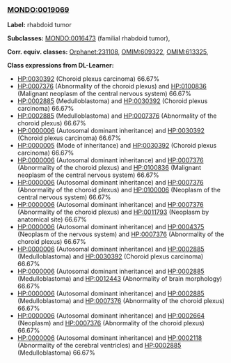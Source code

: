 
### [MONDO:0019069](http://purl.obolibrary.org/obo/MONDO_0019069)
**Label:** rhabdoid tumor

**Subclasses:** [MONDO:0016473](http://purl.obolibrary.org/obo/MONDO_0016473) (familial rhabdoid tumor), 

**Corr. equiv. classes:** [Orphanet:231108](http://www.orpha.net/ORDO/Orphanet_231108), [OMIM:609322](http://purl.obolibrary.org/obo/OMIM_609322), [OMIM:613325](http://purl.obolibrary.org/obo/OMIM_613325), 

**Class expressions from DL-Learner:**

- [HP:0030392](http://purl.obolibrary.org/obo/HP_0030392) (Choroid plexus carcinoma) 66.67%
- [HP:0007376](http://purl.obolibrary.org/obo/HP_0007376) (Abnormality of the choroid plexus) and [HP:0100836](http://purl.obolibrary.org/obo/HP_0100836) (Malignant neoplasm of the central nervous system) 66.67%
- [HP:0002885](http://purl.obolibrary.org/obo/HP_0002885) (Medulloblastoma) and [HP:0030392](http://purl.obolibrary.org/obo/HP_0030392) (Choroid plexus carcinoma) 66.67%
- [HP:0002885](http://purl.obolibrary.org/obo/HP_0002885) (Medulloblastoma) and [HP:0007376](http://purl.obolibrary.org/obo/HP_0007376) (Abnormality of the choroid plexus) 66.67%
- [HP:0000006](http://purl.obolibrary.org/obo/HP_0000006) (Autosomal dominant inheritance) and [HP:0030392](http://purl.obolibrary.org/obo/HP_0030392) (Choroid plexus carcinoma) 66.67%
- [HP:0000005](http://purl.obolibrary.org/obo/HP_0000005) (Mode of inheritance) and [HP:0030392](http://purl.obolibrary.org/obo/HP_0030392) (Choroid plexus carcinoma) 66.67%
- [HP:0000006](http://purl.obolibrary.org/obo/HP_0000006) (Autosomal dominant inheritance) and [HP:0007376](http://purl.obolibrary.org/obo/HP_0007376) (Abnormality of the choroid plexus) and [HP:0100836](http://purl.obolibrary.org/obo/HP_0100836) (Malignant neoplasm of the central nervous system) 66.67%
- [HP:0000006](http://purl.obolibrary.org/obo/HP_0000006) (Autosomal dominant inheritance) and [HP:0007376](http://purl.obolibrary.org/obo/HP_0007376) (Abnormality of the choroid plexus) and [HP:0100006](http://purl.obolibrary.org/obo/HP_0100006) (Neoplasm of the central nervous system) 66.67%
- [HP:0000006](http://purl.obolibrary.org/obo/HP_0000006) (Autosomal dominant inheritance) and [HP:0007376](http://purl.obolibrary.org/obo/HP_0007376) (Abnormality of the choroid plexus) and [HP:0011793](http://purl.obolibrary.org/obo/HP_0011793) (Neoplasm by anatomical site) 66.67%
- [HP:0000006](http://purl.obolibrary.org/obo/HP_0000006) (Autosomal dominant inheritance) and [HP:0004375](http://purl.obolibrary.org/obo/HP_0004375) (Neoplasm of the nervous system) and [HP:0007376](http://purl.obolibrary.org/obo/HP_0007376) (Abnormality of the choroid plexus) 66.67%
- [HP:0000006](http://purl.obolibrary.org/obo/HP_0000006) (Autosomal dominant inheritance) and [HP:0002885](http://purl.obolibrary.org/obo/HP_0002885) (Medulloblastoma) and [HP:0030392](http://purl.obolibrary.org/obo/HP_0030392) (Choroid plexus carcinoma) 66.67%
- [HP:0000006](http://purl.obolibrary.org/obo/HP_0000006) (Autosomal dominant inheritance) and [HP:0002885](http://purl.obolibrary.org/obo/HP_0002885) (Medulloblastoma) and [HP:0012443](http://purl.obolibrary.org/obo/HP_0012443) (Abnormality of brain morphology) 66.67%
- [HP:0000006](http://purl.obolibrary.org/obo/HP_0000006) (Autosomal dominant inheritance) and [HP:0002885](http://purl.obolibrary.org/obo/HP_0002885) (Medulloblastoma) and [HP:0007376](http://purl.obolibrary.org/obo/HP_0007376) (Abnormality of the choroid plexus) 66.67%
- [HP:0000006](http://purl.obolibrary.org/obo/HP_0000006) (Autosomal dominant inheritance) and [HP:0002664](http://purl.obolibrary.org/obo/HP_0002664) (Neoplasm) and [HP:0007376](http://purl.obolibrary.org/obo/HP_0007376) (Abnormality of the choroid plexus) 66.67%
- [HP:0000006](http://purl.obolibrary.org/obo/HP_0000006) (Autosomal dominant inheritance) and [HP:0002118](http://purl.obolibrary.org/obo/HP_0002118) (Abnormality of the cerebral ventricles) and [HP:0002885](http://purl.obolibrary.org/obo/HP_0002885) (Medulloblastoma) 66.67%


